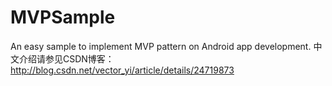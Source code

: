 # MVPSample
An easy sample to implement MVP pattern on Android app development.
中文介绍请参见CSDN博客：
http://blog.csdn.net/vector_yi/article/details/24719873
